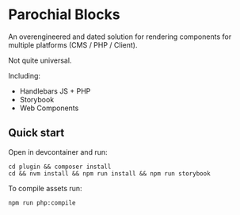 # Parochial Blocks

An overengineered and dated solution for rendering components for multiple platforms (CMS / PHP / Client).

Not quite universal. 

Including:

 - Handlebars JS + PHP
 - Storybook
 - Web Components

## Quick start

Open in devcontainer and run:

    cd plugin && composer install
    cd && nvm install && npm run install && npm run storybook

To compile assets run:

    npm run php:compile
